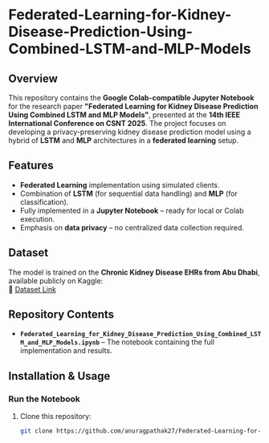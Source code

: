 # Federated-Learning-for-Kidney-Disease-Prediction-Using-Combined-LSTM-and-MLP-Models

## Overview
This repository contains the **Google Colab-compatible Jupyter Notebook** for the research paper **"Federated Learning for Kidney Disease Prediction Using Combined LSTM and MLP Models"**, presented at the **14th IEEE International Conference on CSNT 2025**. The project focuses on developing a privacy-preserving kidney disease prediction model using a hybrid of **LSTM** and **MLP** architectures in a **federated learning** setup.

## Features
- **Federated Learning** implementation using simulated clients.
- Combination of **LSTM** (for sequential data handling) and **MLP** (for classification).
- Fully implemented in a **Jupyter Notebook** – ready for local or Colab execution.
- Emphasis on **data privacy** – no centralized data collection required.

## Dataset
The model is trained on the **Chronic Kidney Disease EHRs from Abu Dhabi**, available publicly on Kaggle:  
🔗 [Dataset Link](https://www.kaggle.com/datasets/davidechicco/chronic-kidney-disease-ehrs-abu-dhabi)

## Repository Contents
- **`Federated_Learning_for_Kidney_Disease_Prediction_Using_Combined_LSTM_and_MLP_Models.ipynb`** – The notebook containing the full implementation and results.

## Installation & Usage

### Run the Notebook
1. Clone this repository:
   ```bash
   git clone https://github.com/anuragpathak27/Federated-Learning-for-Kidney-Disease-Prediction-Using-Combined-LSTM-and-MLP-Models.git

